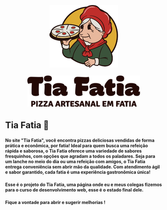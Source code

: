<div align="center">
  <img height="200" src="https://github.com/ClaudioCarv/pizza_fatia/blob/main/img/logoS.png?raw=true"  />
</div>

###

<div align="center">
  <img height="100" src="https://github.com/ClaudioCarv/pizza_fatia/blob/main/img/TIA-FATIA-LOGO_TITLE.png?raw=true"  />
</div>

###

<h1 align="left">Tia Fatia 🍕</h1>

###

<h4 align="left">No site "Tia Fatia", você encontra pizzas deliciosas vendidas de forma prática e econômica, por fatia! Ideal para quem busca uma refeição rápida e saborosa, o Tia Fatia oferece uma variedade de sabores fresquinhos, com opções que agradam a todos os paladares. Seja para um lanche no meio do dia ou uma refeição com amigos, o Tia Fatia entrega conveniência sem abrir mão da qualidade. Com atendimento ágil e sabor garantido, cada fatia é uma experiência gastronômica única!</h4>

###

<h4 align="left">Esse é o projeto do Tia Fatia, uma página onde eu e meus colegas fizemos para o curso de desenvolvimento web, esse é o estado final dele.</h4>

###

<h4 align="left">Fique a vontade para abrir e sugerir melhorias !</h4>

###

